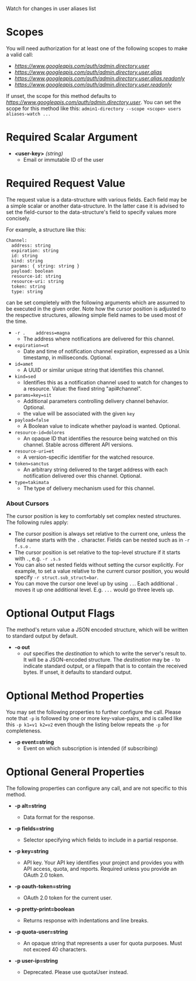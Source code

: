 Watch for changes in user aliases list
# Scopes

You will need authorization for at least one of the following scopes to make a valid call:

* *https://www.googleapis.com/auth/admin.directory.user*
* *https://www.googleapis.com/auth/admin.directory.user.alias*
* *https://www.googleapis.com/auth/admin.directory.user.alias.readonly*
* *https://www.googleapis.com/auth/admin.directory.user.readonly*

If unset, the scope for this method defaults to *https://www.googleapis.com/auth/admin.directory.user*.
You can set the scope for this method like this: `admin1-directory --scope <scope> users aliases-watch ...`
# Required Scalar Argument
* **&lt;user-key&gt;** *(string)*
    - Email or immutable ID of the user
# Required Request Value

The request value is a data-structure with various fields. Each field may be a simple scalar or another data-structure.
In the latter case it is advised to set the field-cursor to the data-structure's field to specify values more concisely.

For example, a structure like this:
```
Channel:
  address: string
  expiration: string
  id: string
  kind: string
  params: { string: string }
  payload: boolean
  resource-id: string
  resource-uri: string
  token: string
  type: string

```

can be set completely with the following arguments which are assumed to be executed in the given order. Note how the cursor position is adjusted to the respective structures, allowing simple field names to be used most of the time.

* `-r .    address=magna`
    - The address where notifications are delivered for this channel.
* `expiration=ut`
    - Date and time of notification channel expiration, expressed as a Unix timestamp, in milliseconds. Optional.
* `id=amet`
    - A UUID or similar unique string that identifies this channel.
* `kind=sed`
    - Identifies this as a notification channel used to watch for changes to a resource. Value: the fixed string &#34;api#channel&#34;.
* `params=key=sit`
    - Additional parameters controlling delivery channel behavior. Optional.
    - the value will be associated with the given `key`
* `payload=false`
    - A Boolean value to indicate whether payload is wanted. Optional.
* `resource-id=dolores`
    - An opaque ID that identifies the resource being watched on this channel. Stable across different API versions.
* `resource-uri=et`
    - A version-specific identifier for the watched resource.
* `token=sanctus`
    - An arbitrary string delivered to the target address with each notification delivered over this channel. Optional.
* `type=takimata`
    - The type of delivery mechanism used for this channel.


### About Cursors

The cursor position is key to comfortably set complex nested structures. The following rules apply:

* The cursor position is always set relative to the current one, unless the field name starts with the `.` character. Fields can be nested such as in `-r f.s.o` .
* The cursor position is set relative to the top-level structure if it starts with `.`, e.g. `-r .s.s`
* You can also set nested fields without setting the cursor explicitly. For example, to set a value relative to the current cursor position, you would specify `-r struct.sub_struct=bar`.
* You can move the cursor one level up by using `..`. Each additional `.` moves it up one additional level. E.g. `...` would go three levels up.


# Optional Output Flags

The method's return value a JSON encoded structure, which will be written to standard output by default.

* **-o out**
    - *out* specifies the *destination* to which to write the server's result to.
      It will be a JSON-encoded structure.
      The *destination* may be `-` to indicate standard output, or a filepath that is to contain the received bytes.
      If unset, it defaults to standard output.
# Optional Method Properties

You may set the following properties to further configure the call. Please note that `-p` is followed by one 
or more key-value-pairs, and is called like this `-p k1=v1 k2=v2` even though the listing below repeats the
`-p` for completeness.

* **-p event=string**
    - Event on which subscription is intended (if subscribing)

# Optional General Properties

The following properties can configure any call, and are not specific to this method.

* **-p alt=string**
    - Data format for the response.

* **-p fields=string**
    - Selector specifying which fields to include in a partial response.

* **-p key=string**
    - API key. Your API key identifies your project and provides you with API access, quota, and reports. Required unless you provide an OAuth 2.0 token.

* **-p oauth-token=string**
    - OAuth 2.0 token for the current user.

* **-p pretty-print=boolean**
    - Returns response with indentations and line breaks.

* **-p quota-user=string**
    - An opaque string that represents a user for quota purposes. Must not exceed 40 characters.

* **-p user-ip=string**
    - Deprecated. Please use quotaUser instead.

